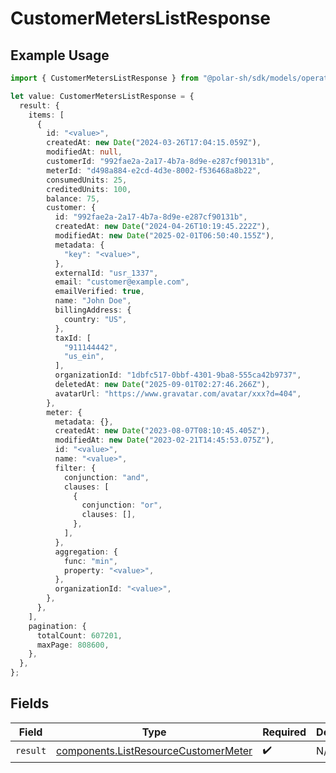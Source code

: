 # CustomerMetersListResponse

## Example Usage

```typescript
import { CustomerMetersListResponse } from "@polar-sh/sdk/models/operations/customermeterslist.js";

let value: CustomerMetersListResponse = {
  result: {
    items: [
      {
        id: "<value>",
        createdAt: new Date("2024-03-26T17:04:15.059Z"),
        modifiedAt: null,
        customerId: "992fae2a-2a17-4b7a-8d9e-e287cf90131b",
        meterId: "d498a884-e2cd-4d3e-8002-f536468a8b22",
        consumedUnits: 25,
        creditedUnits: 100,
        balance: 75,
        customer: {
          id: "992fae2a-2a17-4b7a-8d9e-e287cf90131b",
          createdAt: new Date("2024-04-26T10:19:45.222Z"),
          modifiedAt: new Date("2025-02-01T06:50:40.155Z"),
          metadata: {
            "key": "<value>",
          },
          externalId: "usr_1337",
          email: "customer@example.com",
          emailVerified: true,
          name: "John Doe",
          billingAddress: {
            country: "US",
          },
          taxId: [
            "911144442",
            "us_ein",
          ],
          organizationId: "1dbfc517-0bbf-4301-9ba8-555ca42b9737",
          deletedAt: new Date("2025-09-01T02:27:46.266Z"),
          avatarUrl: "https://www.gravatar.com/avatar/xxx?d=404",
        },
        meter: {
          metadata: {},
          createdAt: new Date("2023-08-07T08:10:45.405Z"),
          modifiedAt: new Date("2023-02-21T14:45:53.075Z"),
          id: "<value>",
          name: "<value>",
          filter: {
            conjunction: "and",
            clauses: [
              {
                conjunction: "or",
                clauses: [],
              },
            ],
          },
          aggregation: {
            func: "min",
            property: "<value>",
          },
          organizationId: "<value>",
        },
      },
    ],
    pagination: {
      totalCount: 607201,
      maxPage: 808600,
    },
  },
};
```

## Fields

| Field                                                                                        | Type                                                                                         | Required                                                                                     | Description                                                                                  |
| -------------------------------------------------------------------------------------------- | -------------------------------------------------------------------------------------------- | -------------------------------------------------------------------------------------------- | -------------------------------------------------------------------------------------------- |
| `result`                                                                                     | [components.ListResourceCustomerMeter](../../models/components/listresourcecustomermeter.md) | :heavy_check_mark:                                                                           | N/A                                                                                          |